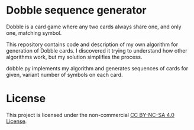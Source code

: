 # Dobble sequence generator

Dobble is a card game where any two cards always share one, and only one, matching symbol.

This repository contains code and description of my own algorithm for generation of Dobble cards.
I discovered it trying to understand how other algorithms work, but my solution simplifies the process.

dobble.py implements my algorithm and generates sequences of cards for given, variant number of symbols on each card.


# License

This project is licensed under the non-commercial [CC BY-NC-SA 4.0 License](LICENSE).
